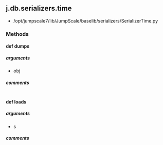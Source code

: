 ## j.db.serializers.time

- /opt/jumpscale7/lib/JumpScale/baselib/serializers/SerializerTime.py

### Methods

#### def dumps 
##### arguments

- obj

##### comments

```

```

#### def loads 
##### arguments

- s

##### comments

```

```

